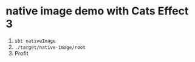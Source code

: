 # native image demo with Cats Effect 3

1. `sbt nativeImage`
2. `./target/native-image/root`
3. Profit
